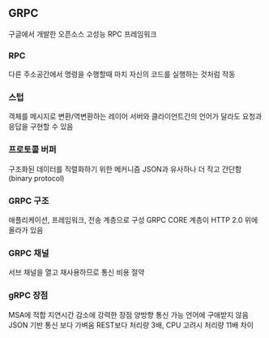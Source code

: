 ## GRPC
구글에서 개발한 오픈소스 고성능 RPC 프레임워크
### RPC
다른 주소공간에서 명령을 수행할때 마치 자신의 코드를 실행하는 것처럼 작동
### 스텁
객체를 메시지로 변환/역변환하는 레이어
서버와 클라이언트간의 언어가 달라도 요청과 응답을 구현할 수 있음
### 프로토콜 버퍼
구조화된 데이터를 직렬화하기 위한 메커니즘
JSON과 유사하나 더 작고 간단함 (binary protocol)
### GRPC 구조
애플리케이션, 프레임워크, 전송 계층으로 구성
GRPC CORE 계층이 HTTP 2.0 위에 올라가 있음
### GRPC 채널
서브 채널을 열고 재사용하므로 통신 비용 절약
### gRPC 장점
MSA에 적합
지연시간 감소에 강력한 장점
양방향 통신 가능
언어에 구애받지 않음
JSON 기반 통신 보다 가벼움
REST보다 처리량 3배, CPU 고려시 처리량 11배 차이
